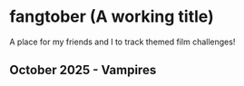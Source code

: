
# fangtober (A working title)

A place for my friends and I to track themed film challenges!

## **October 2025** - Vampires 
